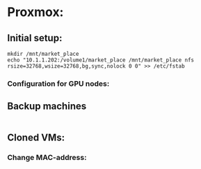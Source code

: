 
# Proxmox:

## Initial setup:

```
mkdir /mnt/market_place
echo "10.1.1.202:/volume1/market_place /mnt/market_place nfs rsize=32768,wsize=32768,bg,sync,nolock 0 0" >> /etc/fstab
```


### Configuration for GPU nodes:



## Backup machines

```

```

## Cloned VMs:


### Change MAC-address:
